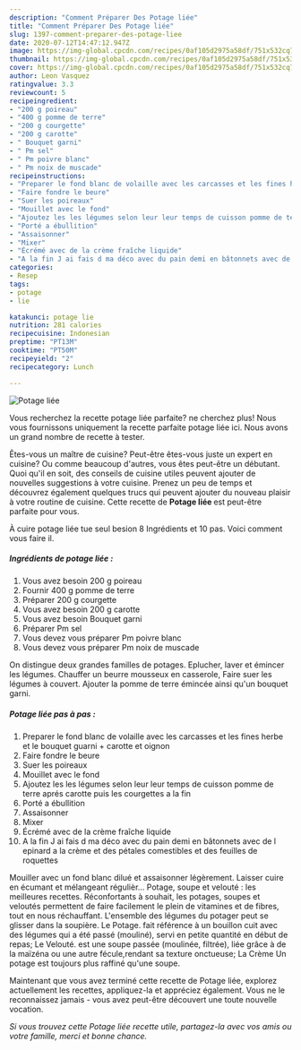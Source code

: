 ```yaml
---
description: "Comment Préparer Des Potage liée"
title: "Comment Préparer Des Potage liée"
slug: 1397-comment-preparer-des-potage-liee
date: 2020-07-12T14:47:12.947Z
image: https://img-global.cpcdn.com/recipes/0af105d2975a58df/751x532cq70/potage-liee-photo-principale-de-la-recette.jpg
thumbnail: https://img-global.cpcdn.com/recipes/0af105d2975a58df/751x532cq70/potage-liee-photo-principale-de-la-recette.jpg
cover: https://img-global.cpcdn.com/recipes/0af105d2975a58df/751x532cq70/potage-liee-photo-principale-de-la-recette.jpg
author: Leon Vasquez
ratingvalue: 3.3
reviewcount: 5
recipeingredient:
- "200 g poireau"
- "400 g pomme de terre"
- "200 g courgette"
- "200 g carotte"
- " Bouquet garni"
- " Pm sel"
- " Pm poivre blanc"
- " Pm noix de muscade"
recipeinstructions:
- "Preparer le fond blanc de volaille avec les carcasses et les fines herbe et le bouquet guarni + carotte et oignon"
- "Faire fondre le beure"
- "Suer les poireaux"
- "Mouillet avec le fond"
- "Ajoutez les les légumes selon leur leur temps de cuisson pomme de terre aprés carotte puis les courgettes a la fin"
- "Porté a ébullition"
- "Assaisonner"
- "Mixer"
- "Écrémé avec de la crème fraîche liquide"
- "A la fin J ai fais d ma déco avec du pain demi en bâtonnets avec de l epinard a la crème et des pétales comestibles et des feuilles de roquettes"
categories:
- Resep
tags:
- potage
- lie

katakunci: potage lie 
nutrition: 281 calories
recipecuisine: Indonesian
preptime: "PT13M"
cooktime: "PT50M"
recipeyield: "2"
recipecategory: Lunch

---
```



![Potage liée](https://img-global.cpcdn.com/recipes/0af105d2975a58df/751x532cq70/potage-liee-photo-principale-de-la-recette.jpg)

Vous recherchez la recette potage liée parfaite? ne cherchez plus! Nous vous fournissons uniquement la recette parfaite potage liée ici. Nous avons un grand nombre de recette à tester.

Êtes-vous un maître de cuisine? Peut-être êtes-vous juste un expert en cuisine? Ou comme beaucoup d'autres, vous êtes peut-être un débutant. Quoi qu'il en soit, des conseils de cuisine utiles peuvent ajouter de nouvelles suggestions à votre cuisine. Prenez un peu de temps et découvrez également quelques trucs qui peuvent ajouter du nouveau plaisir à votre routine de cuisine. Cette recette de <strong> Potage liée </strong> est peut-être parfaite pour vous.

<!--inarticleads1-->

À cuire potage liée tue seul besion 8 Ingrédients et 10 pas. Voici comment vous faire il.

##### Ingrédients de potage liée :

1. Vous avez besoin 200 g poireau
1. Fournir 400 g pomme de terre
1. Préparer 200 g courgette
1. Vous avez besoin 200 g carotte
1. Vous avez besoin  Bouquet garni
1. Préparer  Pm sel
1. Vous devez vous préparer  Pm poivre blanc
1. Vous devez vous préparer  Pm noix de muscade


On distingue deux grandes familles de potages. Eplucher, laver et émincer les légumes. Chauffer un beurre mousseux en casserole, Faire suer les légumes à couvert. Ajouter la pomme de terre émincée ainsi qu&#39;un bouquet garni. 

<!--inarticleads2-->

##### Potage liée pas à pas :

1. Preparer le fond blanc de volaille avec les carcasses et les fines herbe et le bouquet guarni + carotte et oignon
1. Faire fondre le beure
1. Suer les poireaux
1. Mouillet avec le fond
1. Ajoutez les les légumes selon leur leur temps de cuisson pomme de terre aprés carotte puis les courgettes a la fin
1. Porté a ébullition
1. Assaisonner
1. Mixer
1. Écrémé avec de la crème fraîche liquide
1. A la fin J ai fais d ma déco avec du pain demi en bâtonnets avec de l epinard a la crème et des pétales comestibles et des feuilles de roquettes


Mouiller avec un fond blanc dilué et assaisonner légèrement. Laisser cuire en écumant et mélangeant régulièr… Potage, soupe et velouté : les meilleures recettes. Réconfortants à souhait, les potages, soupes et veloutés permettent de faire facilement le plein de vitamines et de fibres, tout en nous réchauffant. L&#39;ensemble des légumes du potager peut se glisser dans la soupière. Le Potage. fait référence à un bouillon cuit avec des légumes qui a été passé (mouliné), servi en petite quantité en début de repas; Le Velouté. est une soupe passée (moulinée, filtrée), liée grâce à de la maïzéna ou une autre fécule,rendant sa texture onctueuse; La Crème Un potage est toujours plus raffiné qu&#39;une soupe. 

<!--inarticleads1-->

<p>
Maintenant que vous avez terminé cette recette de Potage liée, explorez actuellement les recettes, appliquez-la et appréciez également. Vous ne le reconnaissez jamais - vous avez peut-être découvert une toute nouvelle vocation.
</p>

<p>
<i>Si vous trouvez cette Potage liée recette utile, partagez-la avec vos amis ou votre famille, merci et bonne chance.</i>
</p>
